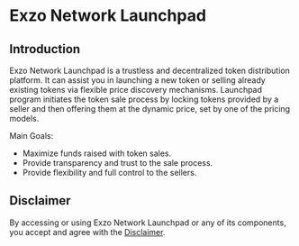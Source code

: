 # Exzo Network Launchpad

## Introduction

Exzo Network Launchpad is a trustless and decentralized token distribution platform. It can assist you in launching a new token or selling already existing tokens via flexible price discovery mechanisms. Launchpad program initiates the token sale process by locking tokens provided by a seller and then offering them at the dynamic price, set by one of the pricing models.

Main Goals:

- Maximize funds raised with token sales.
- Provide transparency and trust to the sale process.
- Provide flexibility and full control to the sellers.

## Disclaimer

By accessing or using Exzo Network Launchpad or any of its components, you accept and agree with the [Disclaimer](DISCLAIMER.md).

